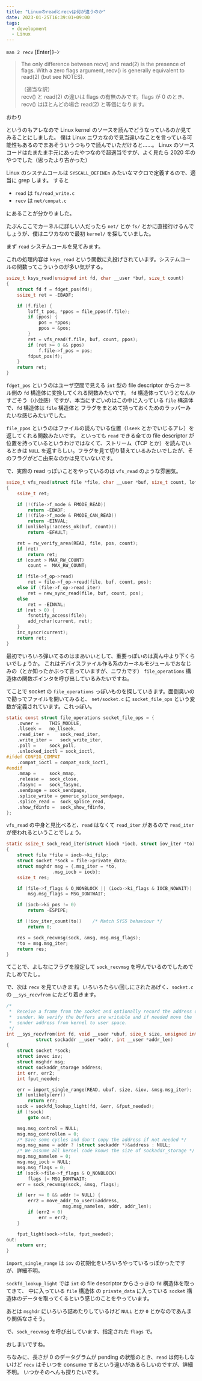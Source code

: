 ```yaml
---
title: "Linuxのreadとrecvは何が違うのか"
date: 2023-01-25T16:39:01+09:00
tags:
  - development
  - Linux
---
```


`man 2 recv` \[Enter]ﾀｰﾝ

> The only difference between recv() and read(2) is the presence of flags.  With a zero flags argument, recv() is generally
> equivalent to read(2) (but see NOTES).
>
> （適当な訳）  
> recv() と read(2) の違いは flags の有無のみです。flags が 0 のとき、recv() はほとんどの場合 read(2) と等価になります。

おわり

というのもアレなので Linux kernel のソースを読んでどうなっているのか見てみることにしました。
僕は Linux ニワカなので見当違いなことを言っている可能性もあるのでまあそういうつもりで読んでいただけると……。
Linux のソースコードはたまたま手元にあったやつなので超適当ですが、よく見たら 2020 年のやつでした（思ったより古かった）

Linux のシステムコールは `SYSCALL_DEFINEn` みたいなマクロで定義するので、適当に grep します。
すると

- `read` は `fs/read_write.c`
- `recv` は `net/compat.c`

にあることが分かりました。

たぶんここでカーネルに詳しい人だったら `net/` とか `fs/` とかに直接行けるんでしょうが、僕はニワカなので最初 `kernel/` を探していました。

まず `read` システムコールを見てみます。

これの処理内容は `ksys_read` という関数に丸投げされています。システムコールの関数ってこういうのが多い気がする。

```c
ssize_t ksys_read(unsigned int fd, char __user *buf, size_t count)
{
	struct fd f = fdget_pos(fd);
	ssize_t ret = -EBADF;

	if (f.file) {
		loff_t pos, *ppos = file_ppos(f.file);
		if (ppos) {
			pos = *ppos;
			ppos = &pos;
		}
		ret = vfs_read(f.file, buf, count, ppos);
		if (ret >= 0 && ppos)
			f.file->f_pos = pos;
		fdput_pos(f);
	}
	return ret;
}
```

`fdget_pos` というのはユーザ空間で見える `int` 型の file descriptor からカーネル側の `fd` 構造体に変換してくれる関数みたいです。
`fd` 構造体っていうとなんかすごそう（小並感）ですが、本当にすごいのはこの中に入っている `file` 構造体で、`fd` 構造体は `file` 構造体と
フラグをまとめて持っておくためのラッパーみたいな感じみたいでした。

`file_ppos` というのはファイルの読んでいる位置（`lseek` とかでいじるアレ）を返してくれる関数みたいです。
といっても `read` できる全ての file descriptor が位置を持っているというわけではなくて、ストリーム（TCP とか）を読んでいるときは
`NULL` を返すらしい。フラグを見て切り替えているみたいでしたが、そのフラグがどこ由来なのかは見ていないです。

で、実際の read っぽいことをやっているのは `vfs_read` のような雰囲気。

```c
ssize_t vfs_read(struct file *file, char __user *buf, size_t count, loff_t *pos)
{
	ssize_t ret;

	if (!(file->f_mode & FMODE_READ))
		return -EBADF;
	if (!(file->f_mode & FMODE_CAN_READ))
		return -EINVAL;
	if (unlikely(!access_ok(buf, count)))
		return -EFAULT;

	ret = rw_verify_area(READ, file, pos, count);
	if (ret)
		return ret;
	if (count > MAX_RW_COUNT)
		count =  MAX_RW_COUNT;

	if (file->f_op->read)
		ret = file->f_op->read(file, buf, count, pos);
	else if (file->f_op->read_iter)
		ret = new_sync_read(file, buf, count, pos);
	else
		ret = -EINVAL;
	if (ret > 0) {
		fsnotify_access(file);
		add_rchar(current, ret);
	}
	inc_syscr(current);
	return ret;
}
```

最初でいろいろ弾いてるのはまあいいとして、重要っぽいのは真ん中より下くらいでしょうか。
これはデバイスファイル作る系のカーネルモジュールでおなじみの（とか知ったかぶって言っていますが、ニワカです）
`file_operations` 構造体の関数ポインタを呼び出しているみたいですね。

てことで socket の `file_operations` っぽいものを探していきます。面倒臭いので勘っでファイルを開いてみると、
`net/socket.c` に `socket_file_ops` という変数が定義されています。これっぽい。

```c
static const struct file_operations socket_file_ops = {
	.owner =	THIS_MODULE,
	.llseek =	no_llseek,
	.read_iter =	sock_read_iter,
	.write_iter =	sock_write_iter,
	.poll =		sock_poll,
	.unlocked_ioctl = sock_ioctl,
#ifdef CONFIG_COMPAT
	.compat_ioctl = compat_sock_ioctl,
#endif
	.mmap =		sock_mmap,
	.release =	sock_close,
	.fasync =	sock_fasync,
	.sendpage =	sock_sendpage,
	.splice_write = generic_splice_sendpage,
	.splice_read =	sock_splice_read,
	.show_fdinfo =	sock_show_fdinfo,
};
```

`vfs_read` の中身と見比べると、`read` はなくて `read_iter` があるので `read_iter` が使われるということでしょう。

```c
static ssize_t sock_read_iter(struct kiocb *iocb, struct iov_iter *to)
{
	struct file *file = iocb->ki_filp;
	struct socket *sock = file->private_data;
	struct msghdr msg = {.msg_iter = *to,
			     .msg_iocb = iocb};
	ssize_t res;

	if (file->f_flags & O_NONBLOCK || (iocb->ki_flags & IOCB_NOWAIT))
		msg.msg_flags = MSG_DONTWAIT;

	if (iocb->ki_pos != 0)
		return -ESPIPE;

	if (!iov_iter_count(to))	/* Match SYS5 behaviour */
		return 0;

	res = sock_recvmsg(sock, &msg, msg.msg_flags);
	*to = msg.msg_iter;
	return res;
}
```

てことで、よしなにフラグを設定して `sock_recvmsg` を呼んでいるのでしためでたしめでたし。

で、次は `recv` を見ていきます。いろいろたらい回しにされたあげく、`socket.c` の `__sys_recvfrom`
にたどり着きます。

```c
/*
 *	Receive a frame from the socket and optionally record the address of the
 *	sender. We verify the buffers are writable and if needed move the
 *	sender address from kernel to user space.
 */
int __sys_recvfrom(int fd, void __user *ubuf, size_t size, unsigned int flags,
		   struct sockaddr __user *addr, int __user *addr_len)
{
	struct socket *sock;
	struct iovec iov;
	struct msghdr msg;
	struct sockaddr_storage address;
	int err, err2;
	int fput_needed;

	err = import_single_range(READ, ubuf, size, &iov, &msg.msg_iter);
	if (unlikely(err))
		return err;
	sock = sockfd_lookup_light(fd, &err, &fput_needed);
	if (!sock)
		goto out;

	msg.msg_control = NULL;
	msg.msg_controllen = 0;
	/* Save some cycles and don't copy the address if not needed */
	msg.msg_name = addr ? (struct sockaddr *)&address : NULL;
	/* We assume all kernel code knows the size of sockaddr_storage */
	msg.msg_namelen = 0;
	msg.msg_iocb = NULL;
	msg.msg_flags = 0;
	if (sock->file->f_flags & O_NONBLOCK)
		flags |= MSG_DONTWAIT;
	err = sock_recvmsg(sock, &msg, flags);

	if (err >= 0 && addr != NULL) {
		err2 = move_addr_to_user(&address,
					 msg.msg_namelen, addr, addr_len);
		if (err2 < 0)
			err = err2;
	}

	fput_light(sock->file, fput_needed);
out:
	return err;
}
```

`import_single_range` は `iov` の初期化をいろいろやっているっぽかったですが、詳細不明。

`sockfd_lookup_light` では `int` の file descriptor からさっきの `fd` 構造体を取ってきて、
中に入っている `file` 構造体 の `private_data` に入っている `socket` 構造体のデータを取ってくるという感じのことをやっています。

あとは `msghdr` にいろいろ詰めたりしているけど `NULL` とか `0` とかなのであんまり関係なさそう。

で、`sock_recvmsg` を呼び出しています、指定された `flags` で。

おしまいですね。

ちなみに、長さが 0 のデータグラムが pending の状態のとき、`read` は何もしないけど `recv` はそいつを consume するという違いがあるらしいのですが、詳細不明。
いつかそのへんも探りたいです。
